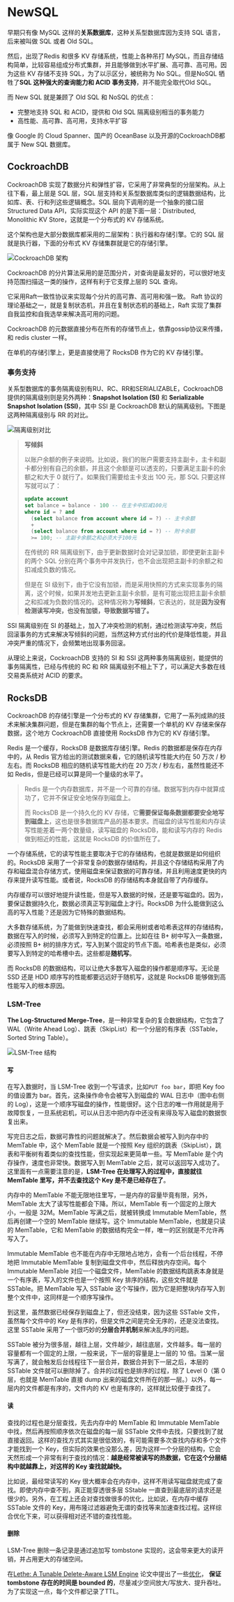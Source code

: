 # NewSQL

早期只有像 MySQL 这样的**关系数据库**，这种关系型数据库因为支持 SQL 语言，后来被叫做 SQL 或者 Old SQL。

然后，出现了Redis 和很多 KV 存储系统，性能上各种吊打 MySQL，而且存储结构简单，比较容易组成分布式集群，并且能够做到水平扩展、高可靠、高可用。因为这些 KV 存储不支持 SQL，为了以示区分，被统称为 No SQL。但是NoSQL 牺牲了**SQL 这种强大的查询能力和 ACID 事务支持**，并不能完全取代Old SQL。

而 New SQL 就是兼顾了 Old SQL 和 NoSQL 的优点：

- 完整地支持 SQL 和 ACID，提供和 Old SQL 隔离级别相当的事务能力
- 高性能、高可靠、高可用，支持水平扩容

像 Google 的 Cloud Spanner、国产的 OceanBase 以及开源的CockroachDB都属于 New SQL 数据库。



## CockroachDB 

CockroachDB 实现了数据分片和弹性扩容，它采用了非常典型的分层架构。从上往下看，最上层是 SQL 层，SQL 层支持和关系型数据库类似的逻辑数据结构，比如库、表、行和列这些逻辑概念。SQL 层向下调用的是一个抽象的接口层 Structured Data API，实际实现这个 API 的是下面一层：Distributed, Monolithic KV Store，这就是一个分布式的 KV 存储系统。

这个架构也是大部分数据库都采用的二层架构：执行器和存储引擎。它的 SQL 层就是执行器，下面的分布式 KV 存储集群就是它的存储引擎。

![CockroachDB 架构](NewSQL.assets/1620629215221.png)

CockroachDB 的分片算法采用的是范围分片，对查询是最友好的，可以很好地支持范围扫描这一类的操作，这样有利于它支撑上层的 SQL 查询。

它采用Raft一致性协议来实现每个分片的高可靠、高可用和强一致。 Raft 协议的理论基础之一，就是复制状态机，并且在复制状态机的基础上，Raft 实现了集群自我监控和自我选举来解决高可用的问题。

CockroachDB 的元数据直接分布在所有的存储节点上，依靠gossip协议来传播，和 redis cluster 一样。

在单机的存储引擎上，更是直接使用了 RocksDB 作为它的 KV 存储引擎。



### 事务支持

关系型数据库的事务隔离级别有RU、RC、RR和SERIALIZABLE，CockroachDB 提供的隔离级别则是另外两种：**Snapshot Isolation (SI)** 和 **Serializable Snapshot Isolation (SSI)**，其中 SSI 是 CockroachDB 默认的隔离级别。下图是这两种隔离级别与 RR 的对比。

![隔离级别对比](NewSQL.assets/1620629943259.png)

> **写倾斜**
>
> 以账户余额的例子来说明。比如说，我们的账户需要支持主副卡，主卡和副卡都分别有自己的余额，并且这个余额是可以透支的，只要满足主副卡的余额之和大于 0 就行了。如果我们需要给主卡支出 100 元，那 SQL 只要这样写就可以了：
>
> ```sql
> update account
> set balance = balance - 100 -- 在主卡中扣减100元
> where id = ? and
>   (select balance from account where id = ?) -- 主卡余额
>   +
>   (select balance from account where id = ?) -- 附卡余额
>   >= 100; -- 主副卡余额之和必须大于100元
> ```
>
> 在传统的 RR 隔离级别下，由于更新数据时会对记录加锁，即使更新主副卡的两个 SQL 分别在两个事务中并发执行，也不会出现把主副卡的余额之和扣减成负数的情况。
>
> 但是在 SI 级别下，由于它没有加锁，而是采用快照的方式来实现事务的隔离，这个时候，如果并发地去更新主副卡余额，是有可能出现把主副卡余额之和扣减为负数的情况的。这种情况称为**写倾斜**，它表达的，就是**因为没有检测读写冲突，也没有加锁，导致数据写错了。**

SSI 隔离级别在 SI 的基础上，加入了冲突检测的机制，通过检测读写冲突，然后回滚事务的方式来解决写倾斜的问题，当然这种方式付出的代价是降低性能，并且冲突严重的情况下，会频繁地出现事务回滚。

从理论上来说，CockroachDB 支持的 SI 和 SSI 这两种事务隔离级别，能提供的事务隔离性，已经与传统的 RC 和 RR 隔离级别不相上下了，可以满足大多数在线交易类系统对 ACID 的要求。



## RocksDB

CockroachDB 的存储引擎是一个分布式的 KV 存储集群，它用了一系列成熟的技术来解决集群问题，但是在集群的每个节点上，还需要一个单机的 KV 存储来保存数据，这个地方 CockroachDB 直接使用 RocksDB 作为它的 KV 存储引擎。

Redis 是一个缓存，RocksDB 是数据库存储引擎。Redis 的数据都是保存在内存中的，从 Redis 官方给出的测试数据来看，它的随机读写性能大约在 50 万次 / 秒左右。而 RocksDB 相应的随机读写性能大约在 20 万次 / 秒左右，虽然性能还不如 Redis，但是已经可以算是同一个量级的水平了。

> Redis 是一个内存数据库，并不是一个可靠的存储。数据写到内存中就算成功了，它并不保证安全地保存到磁盘上。
>
> 而 RocksDB 是一个持久化的 KV 存储，它**需要保证每条数据都要安全地写到磁盘上**，这也是很多数据库产品的基本要求。而磁盘的读写性能和内存读写性能差着一两个数量级，读写磁盘的 RocksDB，能和读写内存的 Redis 做到相近的性能，这就是 RocksDB 的价值所在了。

一个存储系统，它的读写性能主要取决于它的存储结构，也就是数据是如何组织的。RocksDB 采用了一个非常复杂的数据存储结构，并且这个存储结构采用了内存和磁盘混合存储方式，使用磁盘来保证数据的可靠存储，并且利用速度更快的内存来提升读写性能。或者说，RocksDB 的存储结构本身就自带了内存缓存。

内存缓存可以很好地提升读性能，但是写入数据的时候，还是要写磁盘的。因为，要保证数据持久化，数据必须真正写到磁盘上才行。RocksDB 为什么能做到这么高的写入性能？还是因为它特殊的数据结构。

大多数存储系统，为了能做到快速查找，都会采用树或者哈希表这样的存储结构，数据在写入的时候，必须写入到特定的位置上。比如在往 B+ 树中写入一条数据，必须按照 B+ 树的排序方式，写入到某个固定的节点下面。哈希表也是类似，必须要写入到特定的哈希槽中去。这些都是**随机写**。

而 RocksDB 的数据结构，可以让绝大多数写入磁盘的操作都是顺序写。无论是 SSD 还是 HDD 顺序写的性能都要远远好于随机写，这就是 RocksDB 能够做到高性能写入的根本原因。



### LSM-Tree

**The Log-Structured Merge-Tree**，是一种非常复杂的复合数据结构，它包含了 WAL（Write Ahead Log）、跳表（SkipList）和一个分层的有序表（SSTable，Sorted String Table）。

![LSM-Tree 结构](NewSQL.assets/1620631341093.png)

#### 写

在写入数据时，当 LSM-Tree 收到一个写请求，比如`PUT foo bar`，即把 Key foo 的值设置为 bar。首先，这条操作命令会被写入到磁盘的 WAL 日志中（图中右侧的 Log），这是一个顺序写磁盘的操作，性能很好。这个日志的唯一作用就是用于故障恢复，一旦系统宕机，可以从日志中把内存中还没有来得及写入磁盘的数据恢复出来。

写完日志之后，数据可靠性的问题就解决了。然后数据会被写入到内存中的 MemTable 中，这个 MemTable 就是一个按照 Key 组织的跳表（SkipList），跳表和平衡树有着类似的查找性能，但实现起来更简单一些。写 MemTable 是个内存操作，速度也非常快。数据写入到 MemTable 之后，就可以返回写入成功了。这里面有一点需要注意的是，**LSM-Tree 在处理写入的过程中，直接就往 MemTable 里写，并不去查找这个 Key 是不是已经存在了**。

内存中的 MemTable 不能无限地往里写，一是内存的容量毕竟有限，另外，MemTable 太大了读写性能都会下降。所以，MemTable 有一个固定的上限大小，一般是 32M。MemTable 写满之后，就被转换成 Immutable MemTable，然后再创建一个空的 MemTable 继续写。这个 Immutable MemTable，也就是只读的 MemTable，它和 MemTable 的数据结构完全一样，唯一的区别就是不允许再写入了。

Immutable MemTable 也不能在内存中无限地占地方，会有一个后台线程，不停地把 Immutable MemTable 复制到磁盘文件中，然后释放内存空间。每个 Immutable MemTable 对应一个磁盘文件，MemTable 的数据结构跳表本身就是一个有序表，写入的文件也是一个按照 Key 排序的结构，这些文件就是 SSTable。把 MemTable 写入 SSTable 这个写操作，因为它是把整块内存写入到整个文件中，这同样是一个顺序写操作。

到这里，虽然数据已经保存到磁盘上了，但还没结束，因为这些 SSTable 文件，虽然每个文件中的 Key 是有序的，但是文件之间是完全无序的，还是没法查找。这里 SSTable 采用了一个很巧妙的**分层合并机制**来解决乱序的问题。

SSTable 被分为很多层，越往上层，文件越少，越往底层，文件越多。每一层的容量都有一个固定的上限，一般来说，下一层的容量是上一层的 10 倍。当某一层写满了，就会触发后台线程往下一层合并，数据合并到下一层之后，本层的 SSTable 文件就可以删除掉了。合并的过程也是排序的过程，除了 Level 0（第 0 层，也就是 MemTable 直接 dump 出来的磁盘文件所在的那一层。）以外，每一层内的文件都是有序的，文件内的 KV 也是有序的，这样就比较便于查找了。



#### 读

查找的过程也是分层查找，先去内存中的 MemTable 和 Immutable MemTable 中找，然后再按照顺序依次在磁盘的每一层 SSTable 文件中去找，只要找到了就直接返回。这样的查找方式其实是很低效的，有可能需要多次查找内存和多个文件才能找到一个 Key，但实际的效果也没那么差，因为这样一个分层的结构，它会天然形成一个非常有利于查找的情况：**越是经常被读写的热数据，它在这个分层结构中就越靠上，对这样的 Key 查找就越快。**

比如说，最经常读写的 Key 很大概率会在内存中，这样不用读写磁盘就完成了查找。即使内存中查不到，真正能穿透很多层 SStable 一直查到最底层的请求还是很少的。另外，在工程上还会对查找做很多的优化，比如说，在内存中缓存 SSTable 文件的 Key，用布隆过滤器避免无谓的查找等来加速查找过程。这样综合优化下来，可以获得相对还不错的查找性能。



#### 删除

LSM-Tree 删除一条记录是通过追加写 tombstone 实现的，这会带来更大的读开销，并占用更大的存储空间。

在[Lethe: A Tunable Delete-Aware LSM Engine](https://cs-people.bu.edu/dstara/pdfs/Lethe.pdf) 论文中提出了一些[优化](https://zhuanlan.zhihu.com/p/291135599)， **保证 tombstone 存在的时间是 bounded 的**，尽量减少空间放大/写放大、提升吞吐。为了实现这一点，每个文件都记录了TTL。

